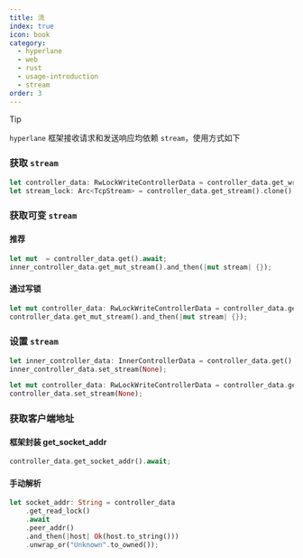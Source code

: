 ```yaml
---
title: 流
index: true
icon: book
category:
  - hyperlane
  - web
  - rust
  - usage-introduction
  - stream
order: 3
---
```


<Share colorful />

> [!tip]
>
> `hyperlane` 框架接收请求和发送响应均依赖 `stream`，使用方式如下

### 获取 `stream`

```rust
let controller_data: RwLockWriteControllerData = controller_data.get_write_lock().await;
let stream_lock: Arc<TcpStream> = controller_data.get_stream().clone().unwrap();
```

### 获取可变 `stream`

#### 推荐

```rust
let mut  = controller_data.get().await;
inner_controller_data.get_mut_stream().and_then(|mut stream| {});
```

#### 通过写锁

```rust
let mut controller_data: RwLockWriteControllerData = controller_data.get_write_lock().await;
controller_data.get_mut_stream().and_then(|mut stream| {});
```

### 设置 `stream`

```rust
let inner_controller_data: InnerControllerData = controller_data.get().await;
inner_controller_data.set_stream(None);
```

```rust
let mut controller_data: RwLockWriteControllerData = controller_data.get_write_lock().await;
controller_data.set_stream(None);
```

### 获取客户端地址

#### 框架封装 get_socket_addr

```rust
controller_data.get_socket_addr().await;
```

#### 手动解析

```rust
let socket_addr: String = controller_data
    .get_read_lock()
    .await
    .peer_addr()
    .and_then(|host| Ok(host.to_string()))
    .unwrap_or("Unknown".to_owned());
```

<Bottom />
